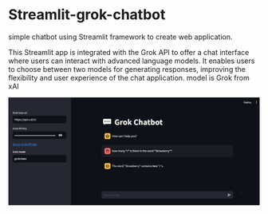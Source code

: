 # Streamlit-grok-chatbot
simple chatbot using Streamlit framework to create web application.


This Streamlit app is integrated with the Grok API to offer a chat interface where users can interact with advanced language models. It enables users to choose between two models for generating responses, improving the flexibility and user experience of the chat application.
model is Grok from xAI

![Demo App Screenshot](images/Chatbot.png)
